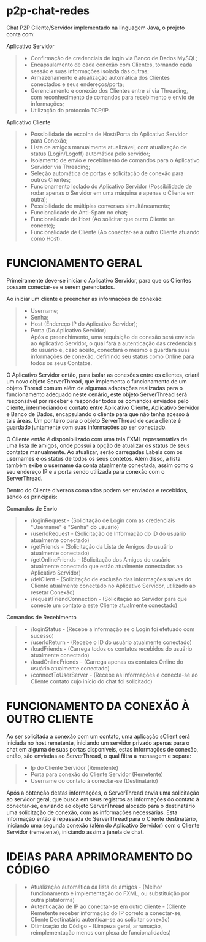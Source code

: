 # p2p-chat-redes
Chat P2P Cliente/Servidor implementado na linguagem Java, o projeto conta com:

Aplicativo Servidor
> - Confirmação de credenciais de login via Banco de Dados MySQL;</br>
> - Encapsulamento de cada conexão com Clientes, tornando cada sessão e suas informações isolada das outras;</br>
> - Armazenamento e atualização automática dos Clientes conectados e seus endereços/porta;</br>
> - Gerenciamento e conexão dos Clientes entre sí via Threading, com reconhecimento de comandos para recebimento e envio de informações;</br>
> - Utilização do protocolo TCP/IP.</br>

Aplicativo Cliente
> - Possibilidade de escolha de Host/Porta do Aplicativo Servidor para Conexão;</br>
> - Lista de amigos manualmente atualizável, com atualização de status (Login/Logoff) automática pelo servidor;</br>
> - Isolamento de envio e recebimento de comandos para o Aplicativo Servidor via Threading;</br>
> - Seleção automática de portas e solicitação de conexão para outros Clientes;</br>
> - Funcionamento Isolado do Aplicativo Servidor (Possibilidade de rodar apenas o Servidor em uma máquina e apenas o Cliente em outra);</br>
> - Possibilidade de múltiplas conversas simultâneamente;</br>
> - Funcionalidade de Anti-Spam no chat;</br>
> - Funcionalidade de Host (Ao solicitar que outro Cliente se conecte);</br>
> - Funcionalidade de Cliente (Ao conectar-se à outro Cliente atuando como Host).</br>

# FUNCIONAMENTO GERAL
Primeiramente deve-se iniciar o Aplicativo Servidor, para que os Clientes possam conectar-se e serem gerenciados.

Ao iniciar um cliente e preencher as informações de conexão:
> - Username;</br>
> - Senha;</br>
> - Host (Endereço IP do Aplicativo Servidor);</br>
> - Porta (Do Aplicativo Servidor).</br>
Após o preenchimento, uma requisição de conexão será enviada ao Aplicativo Servidor, o qual fará a autenticação das credenciais do usuário e, caso aceito, conectará o mesmo e guardará suas informações de conexão, definindo seu status como Online para todos os seus Contatos.

O Aplicativo Servidor então, para isolar as conexões entre os clientes, criará um novo objeto ServerThread, que implementa o funcionamento de um objeto Thread comum além de algumas adaptações realizadas para o funcionamento adequado neste cenário, este objeto ServerThread será responsável por receber e responder todos os comandos enviados pelo cliente, intermediando o contato entre Aplicativo Cliente, Aplicativo Servidor e Banco de Dados, encapsulando o cliente para que não tenha acesso à tais áreas. Um ponteiro para o objeto ServerThread de cada cliente é guardado juntamente com suas informações ao ser conectado.

O Cliente então é disponibilizado com uma tela FXML representativa de uma lista de amigos, onde possui a opção de atualizar os status de seus contatos manualmente. Ao atualizar, serão carregadas Labels com os usernames e os status de todos os seus contetos. Além disso, a lista também exibe o username da conta atualmente conectada, assim como o seu endereço IP e a porta sendo utilizada para conexão com o ServerThread.

Dentro do Cliente diversos comandos podem ser enviados e recebidos, sendo os principais:

Comandos de Envio
> - /loginRequest - (Solicitação de Login com as credenciais "Username" e "Senha" do usuário)
> - /userIdRequest - (Solicitação de Informação do ID do usuário atualmente conectado)
> - /getFriends - (Solicitação da Lista de Amigos do usuário atualmente conectado)
> - /getOnlineFriends - (Solicitação dos Amigos do usuário atualmente conectado que estão atualmente conectados ao Aplicativo Servidor)
> - /delClient - (Solicitação de exclusão das informações salvas do Cliente atualmente conectado no Aplicativo Servidor, utilizado ao resetar Conexão)
> - /requestFriendConnection - (Solicitação ao Servidor para que conecte um contato a este Cliente atualmente conectado)

Comandos de Recebimento
> - /loginStatus - (Recebe a informação se o Login foi efetuado com sucesso)
> - /userIdReturn - (Recebe o ID do usuário atualmente conectado)
> - /loadFriends - (Carrega todos os contatos recebidos do usuário atualmente conectado)
> - /loadOnlineFriends - (Carrega apenas os contatos Online do usuário atualmente conectado)
> - /connectToUserServer - (Recebe as informações e conecta-se ao Cliente contato cujo início do chat foi solicitado)

# FUNCIONAMENTO DA CONEXÃO À OUTRO CLIENTE
Ao ser solicitada a conexão com um contato, uma aplicação sClient será iniciada no host remetente, iniciando um servidor privado apenas para o chat em alguma de suas portas disponíveis, estas informações de conexão, então, são enviadas ao ServerThread, o qual filtra a mensagem e separa:
> - Ip do Cliente Servidor (Remetente)
> - Porta para conexão do Cliente Servidor (Remetente)
> - Username do contato à conectar-se (Destinatário)

Após a obtenção destas informações, o ServerThread envia uma solicitação ao servidor geral, que busca em seus registros as informações do contato à conectar-se, enviando ao objeto ServerThread alocado para o destinatário uma solicitação de conexão, com as informações necessárias. Esta informação então é repassada do ServerThread para o Cliente destinatário, iniciando uma segunda conexão (além do Aplicativo Servidor) com o Cliente Servidor (remetente), iniciando assim a janela de chat.

# IDEIAS PARA APRIMORAMENTO DO CÓDIGO

> - Atualização automática da lista de amigos - (Melhor funcionamento e implementação do FXML, ou substituição por outra plataforma)
> - Autenticação de IP ao conectar-se em outro cliente - (Cliente Remetente receber informação do IP correto a conectar-se, Cliente Destinatário autenticar-se ao solicitar conexão)
> - Otimização do Código - (Limpeza geral, arrumação, reimplementação menos complexa de funcionalidades)
